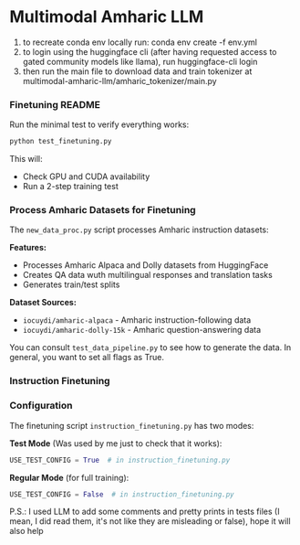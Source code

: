 # Multimodal Amharic LLM

1. to recreate conda env locally run:
    conda env create -f env.yml
2. to login using the huggingface cli (after having requested access to gated 
community models like llama), run
    huggingface-cli login
3. then run the main file to download data and train tokenizer at
    multimodal-amharic-llm/amharic_tokenizer/main.py

### Finetuning README

Run the minimal test to verify everything works:
```bash
python test_finetuning.py
```


This will:
- Check GPU and CUDA availability
- Run a 2-step training test

### Process Amharic Datasets for Finetuning

The `new_data_proc.py` script processes Amharic instruction datasets:


**Features:**
- Processes Amharic Alpaca and Dolly datasets from HuggingFace
- Creates QA data wuth  multilingual responses and translation tasks
- Generates train/test splits

**Dataset Sources:**
- `iocuydi/amharic-alpaca` - Amharic instruction-following data
- `iocuydi/amharic-dolly-15k` - Amharic question-answering data

You can consult `test_data_pipeline.py` to see how to generate the data. In general, you want to set all flags as True.

### Instruction Finetuning

### Configuration

The finetuning script `instruction_finetuning.py` has two modes:

**Test Mode** (Was used by me just to check that it works):
```python
USE_TEST_CONFIG = True  # in instruction_finetuning.py
```

**Regular Mode** (for full training):
```python
USE_TEST_CONFIG = False  # in instruction_finetuning.py
```

P.S.: I used LLM to add some comments and pretty prints in tests files (I mean, I did read them, it's not like they are misleading or false), hope it will also help

